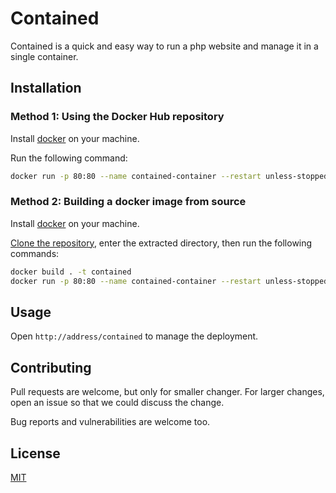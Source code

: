 # Contained

Contained is a quick and easy way to run a php website and manage it in a single container.

## Installation
### Method 1: Using the Docker Hub repository
Install [docker](https://www.docker.com/) on your machine.

Run the following command:
```bash
docker run -p 80:80 --name contained-container --restart unless-stopped -d nadavtasher/contained:latest
```
### Method 2: Building a docker image from source
Install [docker](https://www.docker.com/) on your machine.

[Clone the repository](https://github.com/NadavTasher/Contained/archive/master.zip), enter the extracted directory, then run the following commands:
```bash
docker build . -t contained
docker run -p 80:80 --name contained-container --restart unless-stopped -d contained
```

## Usage
Open `http://address/contained` to manage the deployment.

## Contributing
Pull requests are welcome, but only for smaller changer.
For larger changes, open an issue so that we could discuss the change.

Bug reports and vulnerabilities are welcome too. 

## License
[MIT](https://choosealicense.com/licenses/mit/)